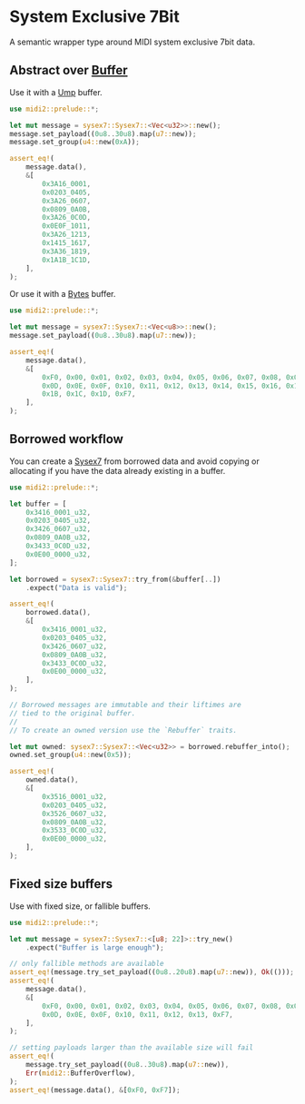 # System Exclusive 7Bit

A semantic wrapper type around MIDI system exclusive 7bit data.

## Abstract over [Buffer](crate::buffer::Buffer)

Use it with a [Ump](crate::buffer::Ump) buffer.

```rust
use midi2::prelude::*;

let mut message = sysex7::Sysex7::<Vec<u32>>::new();
message.set_payload((0u8..30u8).map(u7::new));
message.set_group(u4::new(0xA));

assert_eq!(
    message.data(),
    &[
        0x3A16_0001,
        0x0203_0405,
        0x3A26_0607,
        0x0809_0A0B,
        0x3A26_0C0D,
        0x0E0F_1011,
        0x3A26_1213,
        0x1415_1617,
        0x3A36_1819,
        0x1A1B_1C1D,
    ],
);
```

Or use it with a [Bytes](crate::buffer::Bytes) buffer.

```rust
use midi2::prelude::*;

let mut message = sysex7::Sysex7::<Vec<u8>>::new();
message.set_payload((0u8..30u8).map(u7::new));

assert_eq!(
    message.data(),
    &[
        0xF0, 0x00, 0x01, 0x02, 0x03, 0x04, 0x05, 0x06, 0x07, 0x08, 0x09, 0x0A, 0x0B, 0x0C,
        0x0D, 0x0E, 0x0F, 0x10, 0x11, 0x12, 0x13, 0x14, 0x15, 0x16, 0x17, 0x18, 0x19, 0x1A,
        0x1B, 0x1C, 0x1D, 0xF7,
    ],
);
```

## Borrowed workflow

You can create a [Sysex7](crate::message::sysex7::Sysex7) from
borrowed data and avoid copying or allocating if you have the data already existing
in a buffer.

```rust
use midi2::prelude::*;

let buffer = [
    0x3416_0001_u32,
    0x0203_0405_u32,
    0x3426_0607_u32,
    0x0809_0A0B_u32,
    0x3433_0C0D_u32,
    0x0E00_0000_u32,
];

let borrowed = sysex7::Sysex7::try_from(&buffer[..])
    .expect("Data is valid");

assert_eq!(
    borrowed.data(),
    &[
        0x3416_0001_u32,
        0x0203_0405_u32,
        0x3426_0607_u32,
        0x0809_0A0B_u32,
        0x3433_0C0D_u32,
        0x0E00_0000_u32,
    ],
);

// Borrowed messages are immutable and their liftimes are
// tied to the original buffer. 
//
// To create an owned version use the `Rebuffer` traits.

let mut owned: sysex7::Sysex7::<Vec<u32>> = borrowed.rebuffer_into();
owned.set_group(u4::new(0x5));

assert_eq!(
    owned.data(),
    &[
        0x3516_0001_u32,
        0x0203_0405_u32,
        0x3526_0607_u32,
        0x0809_0A0B_u32,
        0x3533_0C0D_u32,
        0x0E00_0000_u32,
    ],
);
```

## Fixed size buffers

Use with fixed size, or fallible buffers.

```rust
use midi2::prelude::*;

let mut message = sysex7::Sysex7::<[u8; 22]>::try_new()
    .expect("Buffer is large enough");

// only fallible methods are available
assert_eq!(message.try_set_payload((0u8..20u8).map(u7::new)), Ok(()));
assert_eq!(
    message.data(), 
    &[
        0xF0, 0x00, 0x01, 0x02, 0x03, 0x04, 0x05, 0x06, 0x07, 0x08, 0x09, 0x0A, 0x0B, 0x0C,
        0x0D, 0x0E, 0x0F, 0x10, 0x11, 0x12, 0x13, 0xF7,
    ],
);

// setting payloads larger than the available size will fail
assert_eq!(
    message.try_set_payload((0u8..30u8).map(u7::new)),
    Err(midi2::BufferOverflow),
);
assert_eq!(message.data(), &[0xF0, 0xF7]);
```
